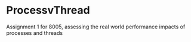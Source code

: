 # ProcessvThread
Assignment 1 for 8005, assessing the real world performance impacts of processes and threads
